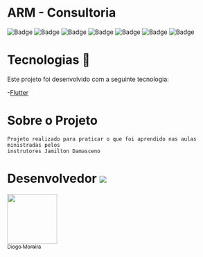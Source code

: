 # ARM - Consultoria

![Badge](https://img.shields.io/static/v1?label=Dart&message=67.8%&color=blue&style=flat&logo=)
![Badge](https://img.shields.io/static/v1?label=HTML&message=20.6%&color=orange&style=flat&logo=)
![Badge](https://img.shields.io/static/v1?label=Objective-c&message=3.4%&color=green&style=flat&logo=)
![Badge](https://img.shields.io/static/v1?label=Shell&message=2.8%&color=yellow&style=flat&logo=)
![Badge](https://img.shields.io/static/v1?label=Java&message=2.7%&color=red&style=flat&logo=)
![Badge](https://img.shields.io/static/v1?label=Swift&message=2.1%&color=purple&style=flat&logo=)
![Badge](https://img.shields.io/static/v1?label=kotlin&message=0.6%&color=white&style=flat&logo=)


 #  Tecnologias :rocket:  


Este projeto foi desenvolvido com a seguinte tecnologia:

-[Flutter](https://flutter.dev/docs/get-started/codelab)



# Sobre o Projeto

    Projeto realizado para praticar o que foi aprendido nas aulas ministradas pelos 
    instrutores Jamilton Damasceno 

# Desenvolvedor ![](https://github.githubassets.com/images/icons/emoji/octocat.png) 


[<img src="https://avatars3.githubusercontent.com/u/60005436?s=400&v=4" width=115 > <br> <sub> Diogo Moreira </sub>](https://github.com/DiogoMoreira01)
